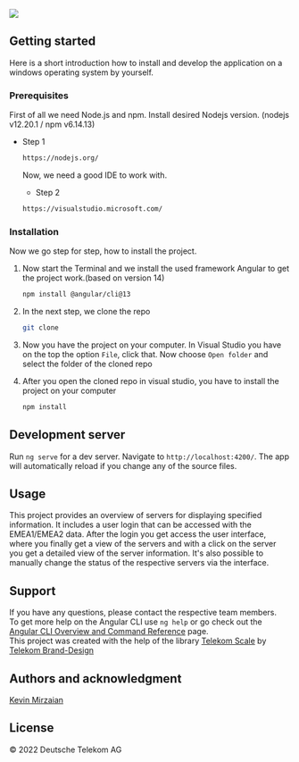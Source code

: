 <p align="left">
  <a href="https://github.com/mirzaian"><img src="https://readme-typing-svg.herokuapp.com?color=E20074&lines=Miniplan+Server+Overview;Clear+view+of+Servers;Apprentice+Project;Always+learning+new+things"></a>
</p>


## Getting started

Here is a short introduction how to install and develop the application on a windows operating system by yourself.


### Prerequisites

First of all we need Node.js and npm.
Install desired Nodejs version. (nodejs v12.20.1 / npm v6.14.13)
* Step 1
  ```sh
  https://nodejs.org/
  ```
  
  Now, we need a good IDE to work with.
  * Step 2
  ```sh
  https://visualstudio.microsoft.com/
  ```


### Installation

Now we go step for step, how to install the project.

1. Now start the Terminal and we install the used framework Angular to get the project work.(based on version 14)
   ```sh
   npm install @angular/cli@13
   ```
2. In the next step, we clone the repo
   ```sh
   git clone
   ```
3. Now you have the project on your computer. In Visual Studio you have on the top the option `File`, click that. Now choose `Open folder` and select the folder of the cloned repo 

4. After you open the cloned repo in visual studio, you have to install the project on your computer
   ```sh
   npm install
   ```

## Development server

Run `ng serve` for a dev server. Navigate to `http://localhost:4200/`. The app will automatically reload if you change any of the source files.


## Usage

This project provides an overview of servers for displaying specified information.
It includes a user login that can be accessed with the EMEA1/EMEA2 data. After the login you get access the user interface,
where you finally get a view of the servers and with a click on the server you get a detailed view of the server information.
It's also possible to manually change the status of the respective servers via the interface.


## Support

If you have any questions, please contact the respective team members.<br>
To get more help on the Angular CLI use `ng help` or go check out the [Angular CLI Overview and Command Reference](https://angular.io/cli) page.<br>
This project was created with the help of the library [Telekom Scale](https://github.com/telekom/scale) by [Telekom Brand-Design ](https://www.brand-design.telekom.com/)


## Authors and acknowledgment

[Kevin Mirzaian](https://github.com/Mirzaian/Profile)


## License

© 2022 Deutsche Telekom AG
